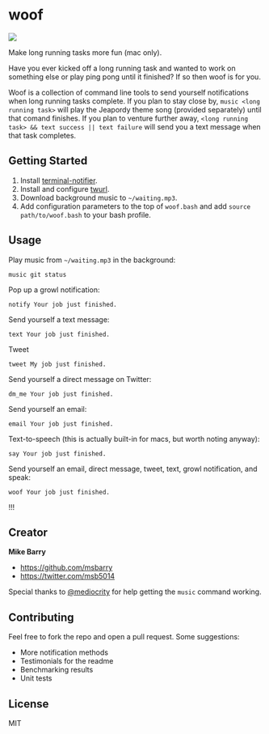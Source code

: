 # woof

![](http://26.media.tumblr.com/tumblr_l5c2dv4Qkd1qaggjuo1_500.gif)

Make long running tasks more fun (mac only).

Have you ever kicked off a long running task and wanted to work on something
else or play ping pong until it finished? If so then woof is for you.

Woof is a collection of command line tools to send yourself notifications
when long running tasks complete.  If you plan to stay close by,
`music <long running task>` will play the Jeapordy theme song (provided
separately) until that comand finishes.  If you plan to venture further
away, `<long running task> && text success || text failure` will send
you a text message when that task completes.

## Getting Started

1. Install [terminal-notifier](https://github.com/alloy/terminal-notifier).
2. Install and configure [twurl](https://github.com/twitter/twurl).
3. Download background music to `~/waiting.mp3`.
4. Add configuration parameters to the top of `woof.bash` and add 
`source path/to/woof.bash` to your bash profile.

## Usage

Play music from `~/waiting.mp3` in the background:

```
music git status
```

Pop up a growl notification:

```
notify Your job just finished.
```

Send yourself a text message:

```
text Your job just finished.
```

Tweet

```
tweet My job just finished.
```

Send yourself a direct message on Twitter:

```
dm_me Your job just finished.
```

Send yourself an email:

```
email Your job just finished.
```

Text-to-speech (this is actually built-in for macs, but worth noting anyway):

```
say Your job just finished.
```

Send yourself an email, direct message, tweet, text, growl notification, and speak:

```
woof Your job just finished.
```

!!!

## Creator

**Mike Barry**

- <https://github.com/msbarry>
- <https://twitter.com/msb5014>

Special thanks to [@mediocrity](https://twitter.com/mediocrity) for help
getting the `music` command working.

## Contributing

Feel free to fork the repo and open a pull request. Some suggestions:

* More notification methods
* Testimonials for the readme
* Benchmarking results
* Unit tests

## License

MIT
